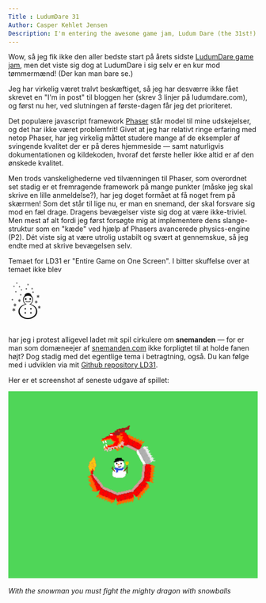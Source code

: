 ```yaml
---
Title : LudumDare 31
Author: Casper Kehlet Jensen
Description: I'm entering the awesome game jam, Ludum Dare (the 31st!)
---
```


Wow, så jeg fik ikke den aller bedste start på årets sidste
[LudumDare game jam](http://ludumdare.com/compo/),
men det viste sig dog at LudumDare i sig selv er en kur mod tømmermænd!
(Der kan man bare se.)

Jeg har virkelig været tralvt beskæftiget, så jeg har desværre ikke fået
skrevet en "I'm in post" til bloggen her (skrev 3 linjer på ludumdare.com),
og først nu her, ved slutningen af første-dagen får jeg det prioriteret.

Det populære javascript framework [Phaser](http://phaser.io/)
står model til mine udskejelser, og
det har ikke været problemfrit!
Givet at jeg har relativt ringe erfaring med netop Phaser, har jeg virkelig
måttet studere mange af de eksempler af svingende kvalitet der er på deres
hjemmeside &mdash; samt naturligvis dokumentationen og kildekoden, hvoraf det
første heller ikke altid er af den ønskede kvalitet.

Men trods vanskelighederne ved tilvænningen til Phaser, som overordnet set
stadig er et fremragende framework på mange punkter (måske jeg skal skrive
en lille anmeldelse?), har jeg doget formået at få noget frem på skærmen!
Som det står til lige nu, er man en snemand, der skal forsvare sig mod en
fæl drage. Dragens bevægelser viste sig dog at være ikke-triviel. Men mest af
alt fordi jeg først forsøgte mig at implementere dens slange-struktur som
en "kæde" ved hjælp af Phasers avancerede physics-engine (P2). Dét viste sig
at være utrolig ustabilt og svært at gennemskue, så jeg endte med at skrive
bevægelsen selv.

Temaet for LD31 er "Entire Game on One Screen". I bitter skuffelse over at
temaet ikke blev

<div style="font-size:80px" title="A unicode snowman!">☃</div>

har jeg i protest alligevel ladet mit spil cirkulere om **snemanden** &mdash;
for er man som domæneejer af [snemanden.com](/) ikke forpligtet til at holde
fanen højt? Dog stadig med det egentlige tema i betragtning, også.
Du kan følge med i udviklen via mit
[Github repository LD31](https://github.com/SneManden/LD31).

Her er et screenshot af seneste udgave af spillet:

![With the snowman you must fight the mighty dragon with snowballs](https://raw.githubusercontent.com/SneManden/LD31/master/img/screens/screen_2014-12-07_00:42:31.png "With the snowman you must fight the mighty dragon with snowballs")

*With the snowman you must fight the mighty dragon with snowballs*